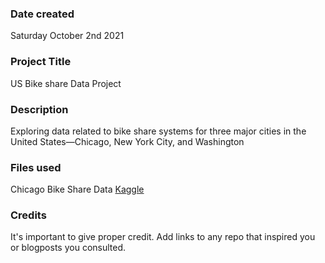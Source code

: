 ### Date created
Saturday October 2nd 2021

### Project Title
US Bike share Data Project

### Description
 Exploring data related to bike share systems for three major cities in the United States—Chicago, New York City, and Washington

### Files used
Chicago Bike Share Data [ Kaggle ](https://www.kaggle.com/yingwurenjian/chicago-divvy-bicycle-sharing-data/download)

### Credits
It's important to give proper credit. Add links to any repo that inspired you or blogposts you consulted.
